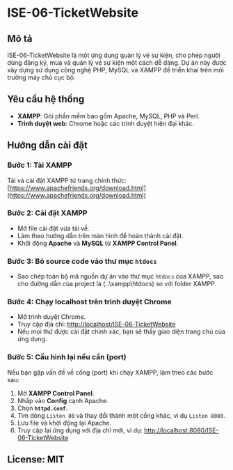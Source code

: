 # ISE-06-TicketWebsite

## Mô tả
ISE-06-TicketWebsite là một ứng dụng quản lý vé sự kiện, cho phép người dùng đăng ký, mua và quản lý vé sự kiện một cách dễ dàng. Dự án này được xây dựng sử dụng công nghệ PHP, MySQL và XAMPP để triển khai trên môi trường máy chủ cục bộ.

## Yêu cầu hệ thống
- **XAMPP**: Gói phần mềm bao gồm Apache, MySQL, PHP và Perl.
- **Trình duyệt web**: Chrome hoặc các trình duyệt hiện đại khác.

## Hướng dẫn cài đặt

### Bước 1: Tải XAMPP
Tải và cài đặt XAMPP từ trang chính thức:
[https://www.apachefriends.org/download.html](https://www.apachefriends.org/download.html)

### Bước 2: Cài đặt XAMPP
- Mở file cài đặt vừa tải về.
- Làm theo hướng dẫn trên màn hình để hoàn thành cài đặt.
- Khởi động **Apache** và **MySQL** từ **XAMPP Control Panel**.

### Bước 3: Bỏ source code vào thư mục `htdocs`
- Sao chép toàn bộ mã nguồn dự án vào thư mục `htdocs` của XAMPP, sao cho đường dẫn của project là (..\xampp\htdocs) so với folder XAMPP.

### Bước 4: Chạy localhost trên trình duyệt Chrome
- Mở trình duyệt Chrome.
- Truy cập địa chỉ: [http://localhost/ISE-06-TicketWebsite](http://localhost/ISE-06-TicketWebsite)
- Nếu mọi thứ được cài đặt chính xác, bạn sẽ thấy giao diện trang chủ của ứng dụng.

### Bước 5: Cấu hình lại nếu cần (port)
Nếu bạn gặp vấn đề về cổng (port) khi chạy XAMPP, làm theo các bước sau:
1. Mở **XAMPP Control Panel**.
2. Nhấp vào **Config** cạnh Apache.
3. Chọn **`httpd.conf`**.
4. Tìm dòng `Listen 80` và thay đổi thành một cổng khác, ví dụ `Listen 8080`.
5. Lưu file và khởi động lại Apache.
6. Truy cập lại ứng dụng với địa chỉ mới, ví dụ: [http://localhost:8080/ISE-06-TicketWebsite](http://localhost:8080/ISE-06-TicketWebsite)

## License: MIT